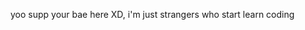 yoo supp your bae here XD, i'm just strangers who start learn coding

<!---
xteebae/xteebae is a ✨ special ✨ repository because its `README.md` (this file) appears on your GitHub profile.
You can click the Preview link to take a look at your changes.
--->
